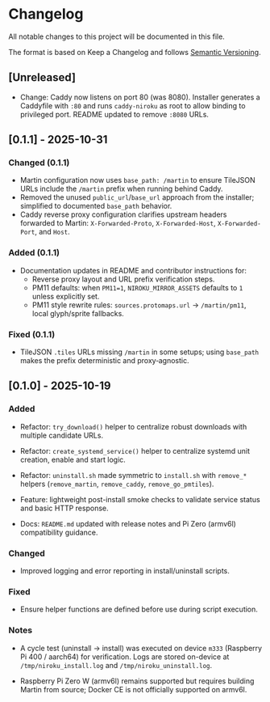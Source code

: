 # Changelog

All notable changes to this project will be documented in this file.

The format is based on Keep a Changelog and follows [Semantic Versioning](https://semver.org/).

## [Unreleased]

- Change: Caddy now listens on port 80 (was 8080). Installer generates a Caddyfile with `:80` and runs `caddy-niroku` as root to allow binding to privileged port. README updated to remove `:8080` URLs.

## [0.1.1] - 2025-10-31

### Changed (0.1.1)

- Martin configuration now uses `base_path: /martin` to ensure TileJSON URLs include the `/martin` prefix when running behind Caddy.
- Removed the unused `public_url`/`base_url` approach from the installer; simplified to documented `base_path` behavior.
- Caddy reverse proxy configuration clarifies upstream headers forwarded to Martin: `X-Forwarded-Proto`, `X-Forwarded-Host`, `X-Forwarded-Port`, and `Host`.

### Added (0.1.1)

- Documentation updates in README and contributor instructions for:
  - Reverse proxy layout and URL prefix verification steps.
  - PM11 defaults: when `PM11=1`, `NIROKU_MIRROR_ASSETS` defaults to `1` unless explicitly set.
  - PM11 style rewrite rules: `sources.protomaps.url` → `/martin/pm11`, local glyph/sprite fallbacks.

### Fixed (0.1.1)

- TileJSON `.tiles` URLs missing `/martin` in some setups; using `base_path` makes the prefix deterministic and proxy‑agnostic.

## [0.1.0] - 2025-10-19

### Added

- Refactor: `try_download()` helper to centralize robust downloads with multiple candidate URLs.

- Refactor: `create_systemd_service()` helper to centralize systemd unit creation, enable and start logic.

- Refactor: `uninstall.sh` made symmetric to `install.sh` with `remove_*` helpers (`remove_martin`, `remove_caddy`, `remove_go_pmtiles`).

- Feature: lightweight post-install smoke checks to validate service status and basic HTTP response.

- Docs: `README.md` updated with release notes and Pi Zero (armv6l) compatibility guidance.

### Changed

- Improved logging and error reporting in install/uninstall scripts.

### Fixed

- Ensure helper functions are defined before use during script execution.

### Notes

- A cycle test (uninstall → install) was executed on device `m333` (Raspberry Pi 400 / aarch64) for verification. Logs are stored on-device at `/tmp/niroku_install.log` and `/tmp/niroku_uninstall.log`.

- Raspberry Pi Zero W (armv6l) remains supported but requires building Martin from source; Docker CE is not officially supported on armv6l.
<!--
To add new entries, append under [Unreleased] and copy to a new version section when releasing.
-->
